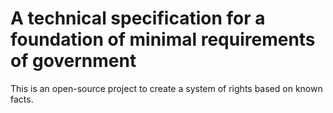 <title>Moral Rights</title>

# A technical specification for a foundation of minimal requirements of government

This is an open-source project to create a system of rights based on known facts.

